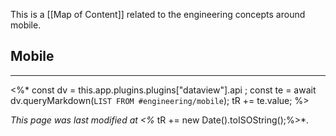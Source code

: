 This is a [[Map of Content]] related to the engineering concepts around mobile.

## Mobile
---
<%*
const dv = this.app.plugins.plugins["dataview"].api ;
const te = await dv.queryMarkdown(`LIST FROM #engineering/mobile`);
tR += te.value;
%>

*This page was last modified at <%* tR += new Date().toISOString();%>*.
